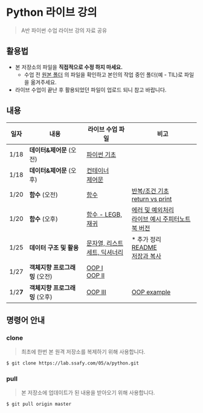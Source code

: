 #  Python 라이브 강의

> A반 파이썬 수업 라이브 강의 자료 공유

## 활용법

* 본 저장소의 파일을 **직접적으로 수정 하지 마세요.**
  * 수업 전 [원본 폴더](./원본) 의 파일을 확인하고 본인의 작업 중인 폴더(예 - TIL)로 파일을 옮겨주세요. 
* 라이브 수업이 끝난 후 활용되었던 파일이 업로드 되니 참고 바랍니다.

## 내용

| 일자     | 내용                           | 라이브 수업 파일                                             | 비고                                                         |
| -------- | ------------------------------ | ------------------------------------------------------------ | ------------------------------------------------------------ |
| 1/18     | **데이터&제어문** (오전)       | [파이썬 기초](./00_python_intro.ipynb)                       |                                                              |
| 1/18     | **데이터&제어문** (오후)       | [컨테이너](./01_data_container.ipynb)<br />[제어문](./02_control_flow.ipynb) |                                                              |
| 1/20     | **함수** (오전)                | [함수](./03_function_I.ipynb)                                | [반복/조건 기초](./0120/기초.ipynb)<br />[return vs print](./0120/print_return.ipynb) |
| 1/20     | **함수** (오후)                | [함수 - LEGB, 재귀](./04_function_II.ipynb)                  | [에러 및 예외처리](./05_error_exception.ipynb)<br />[라이브 예시 주피터노트북 버전](./exception_example/error_exception_example.ipynb) |
| 1/25     | **데이터 구조 및 활용**        | [문자열, 리스트](./06_data_structure_I.ipynb)<br />[세트, 딕셔너리](./07_data_structure_II.ipynb) | * 추가 정리<br />[README](./0125)<br />[저장과 복사](./0125/assignment_and_copy.ipynb) |
| 1/27     | **객체지향 프로그래밍** (오전) | [OOP I](./09_OOP_I.ipynb)<br />[OOP II](./10_OOP_II.ipynb)   |                                                              |
| 1/2**7** | **객체지향 프로그래밍** (오후) | [OOP III](./11_OOP_III.ipynb)                                | [OOP example](./OOP_example.ipynb)                           |

## 명령어 안내

### clone

> 최초에 한번 본 원격 저장소를 복제하기 위해 사용합니다.

```bash
$ git clone https://lab.ssafy.com/05/a/python.git
```

### pull

> 본 저장소에 업데이트가 된 내용을 받아오기 위해 사용합니다.

```bash
$ git pull origin master
```

